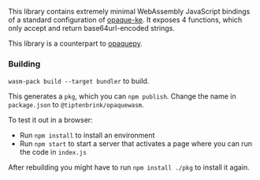 This library contains extremely minimal WebAssembly JavaScript bindings of a standard configuration of [opaque-ke](https://github.com/novifinancial/opaque-ke). It exposes 4 functions, which only accept and return base64url-encoded strings.

This library is a counterpart to [opaquepy](https://github.com/tiptenbrink/opaquepy).

### Building

`wasm-pack build --target bundler` to build.

This generates a `pkg`, which you can `npm publish`. Change the name in `package.json` to `@tiptenbrink/opaquewasm`.

To test it out in a browser:

- Run `npm install` to install an environment
- Run `npm start` to start a server that activates a page where you can run the code in `index.js`

After rebuilding you might have to run `npm install ./pkg` to install it again.
